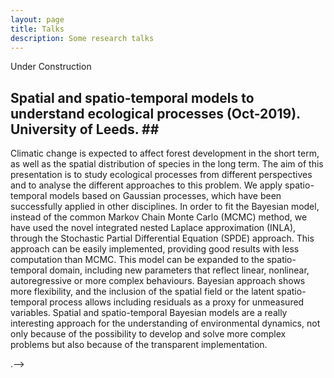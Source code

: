 ```yaml
---
layout: page
title: Talks
description: Some research talks
---
```


Under Construction
###
Spatial and spatio-temporal models to understand ecological processes (Oct-2019). University of Leeds. ##
---
Climatic change is expected to affect forest development in the short term, as well as the spatial distribution of species in the long term. The aim of this presentation is to study ecological processes from different perspectives and to analyse the different approaches to this problem. We apply spatio-temporal models based on Gaussian processes, which have been successfully applied in other disciplines. In order to fit the Bayesian model, instead of the common Markov Chain Monte Carlo (MCMC) method, we have used the novel integrated nested Laplace approximation (INLA), through the Stochastic Partial Differential Equation (SPDE) approach. This approach can be easily implemented, providing good results with less computation than MCMC. This model can be expanded to the spatio-temporal domain, including new parameters that reflect linear, nonlinear, autoregressive or more complex behaviours. Bayesian approach shows more flexibility, and the inclusion of the spatial field or the latent spatio-temporal process allows including residuals as a proxy for unmeasured variables. Spatial and spatio-temporal Bayesian models are a really interesting approach for the understanding of environmental dynamics, not only because of the possibility to develop and solve more complex problems but also because of the transparent implementation.


.-->

<!-- Note: this is how to write a comment in HTML. Everything in here won't show up on your webpage.-->

<!--
To increase the size of the title, use fewer # in front of the paper title.
To decrease the size of the title, use more #.
To remove the italics, remove the * before and after the description
To remove the underline from the title, remove the <u> tags (<u> and </u>)
-->
